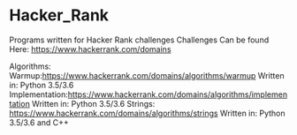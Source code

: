# Hacker_Rank
Programs written for Hacker Rank challenges
Challenges Can be found Here:
https://www.hackerrank.com/domains

Algorithms:
  Warmup:https://www.hackerrank.com/domains/algorithms/warmup
    Written in: Python 3.5/3.6
  Implementation:https://www.hackerrank.com/domains/algorithms/implementation
    Written in: Python 3.5/3.6
  Strings: https://www.hackerrank.com/domains/algorithms/strings
    Written in: Python 3.5/3.6 and C++ 

